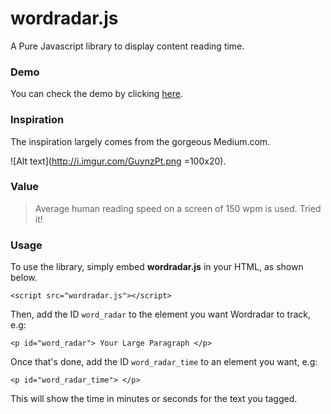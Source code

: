 wordradar.js
============

A Pure Javascript library to display content reading time. 

### Demo

You can check the demo by clicking [here](http://aligajani.github.io/wordradar.js/).

### Inspiration

The inspiration largely comes from the gorgeous Medium.com.

![Alt text](http://i.imgur.com/GuynzPt.png =100x20).

### Value

> Average human reading speed on a screen of 150 wpm is used. Tried it!

### Usage

To use the library, simply embed **wordradar.js** in your HTML, as shown below.

`<script src="wordradar.js"></script>`

Then, add the ID `word_radar` to the element you want Wordradar to track, e.g:

`<p id="word_radar"> Your Large Paragraph </p>`

Once that's done, add the ID `word_radar_time` to an element you want, e.g:

`<p id="word_radar_time"> </p>`

This will show the time in minutes or seconds for the text you tagged.





